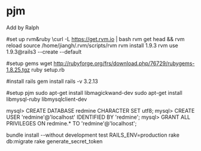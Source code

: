 pjm
===
Add by Ralph

#set up rvm&ruby
\curl -L https://get.rvm.io | bash
rvm get head && rvm reload
source /home/jiangh/.rvm/scripts/rvm
rvm install 1.9.3
rvm use 1.9.3@rails3 --create --default

#setup gems
wget http://rubyforge.org/frs/download.php/76729/rubygems-1.8.25.tgz
ruby setup.rb


#install rails
gem install rails -v 3.2.13


#setup pjm 
sudo apt-get install libmagickwand-dev
sudo apt-get install libmysql-ruby libmysqlclient-dev


mysql> CREATE DATABASE redmine CHARACTER SET utf8;
mysql> CREATE USER 'redmine'@'localhost' IDENTIFIED BY 'redmine';
mysql> GRANT ALL PRIVILEGES ON redmine.* TO 'redmine'@'localhost';

bundle install --without development test
RAILS_ENV=production rake db:migrate
rake generate_secret_token
